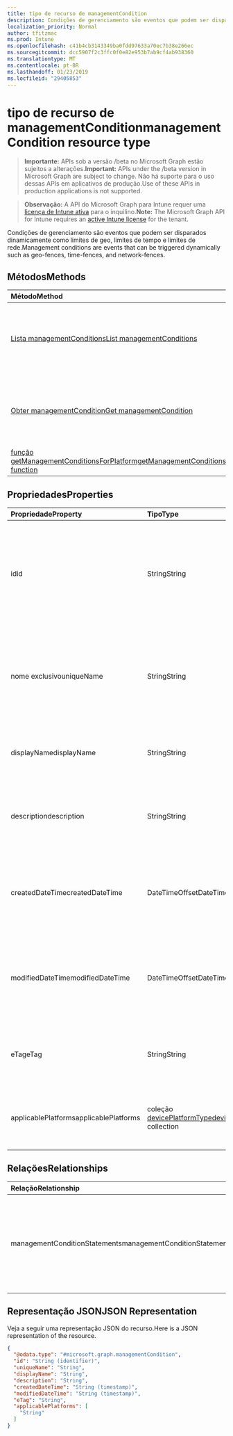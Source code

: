 ```yaml
---
title: tipo de recurso de managementCondition
description: Condições de gerenciamento são eventos que podem ser disparados dinamicamente como limites de geo, limites de tempo e limites de rede.
localization_priority: Normal
author: tfitzmac
ms.prod: Intune
ms.openlocfilehash: c41b4cb3143349ba0fdd97633a70ec7b38e266ec
ms.sourcegitcommit: dcc5907f2c3ffc0f0e82e953b7ab9cf4ab938360
ms.translationtype: MT
ms.contentlocale: pt-BR
ms.lasthandoff: 01/23/2019
ms.locfileid: "29405853"
---
```

# <a name="managementcondition-resource-type"></a><span data-ttu-id="5d8a3-103">tipo de recurso de managementCondition</span><span class="sxs-lookup"><span data-stu-id="5d8a3-103">managementCondition resource type</span></span>

> <span data-ttu-id="5d8a3-104">**Importante:** APIs sob a versão /beta no Microsoft Graph estão sujeitos a alterações.</span><span class="sxs-lookup"><span data-stu-id="5d8a3-104">**Important:** APIs under the /beta version in Microsoft Graph are subject to change.</span></span> <span data-ttu-id="5d8a3-105">Não há suporte para o uso dessas APIs em aplicativos de produção.</span><span class="sxs-lookup"><span data-stu-id="5d8a3-105">Use of these APIs in production applications is not supported.</span></span>

> <span data-ttu-id="5d8a3-106">**Observação:** A API do Microsoft Graph para Intune requer uma [licença de Intune ativa](https://go.microsoft.com/fwlink/?linkid=839381) para o inquilino.</span><span class="sxs-lookup"><span data-stu-id="5d8a3-106">**Note:** The Microsoft Graph API for Intune requires an [active Intune license](https://go.microsoft.com/fwlink/?linkid=839381) for the tenant.</span></span>

<span data-ttu-id="5d8a3-107">Condições de gerenciamento são eventos que podem ser disparados dinamicamente como limites de geo, limites de tempo e limites de rede.</span><span class="sxs-lookup"><span data-stu-id="5d8a3-107">Management conditions are events that can be triggered dynamically such as geo-fences, time-fences, and network-fences.</span></span>

## <a name="methods"></a><span data-ttu-id="5d8a3-108">Métodos</span><span class="sxs-lookup"><span data-stu-id="5d8a3-108">Methods</span></span>
|<span data-ttu-id="5d8a3-109">Método</span><span class="sxs-lookup"><span data-stu-id="5d8a3-109">Method</span></span>|<span data-ttu-id="5d8a3-110">Tipo de retorno</span><span class="sxs-lookup"><span data-stu-id="5d8a3-110">Return Type</span></span>|<span data-ttu-id="5d8a3-111">Descrição</span><span class="sxs-lookup"><span data-stu-id="5d8a3-111">Description</span></span>|
|:---|:---|:---|
|[<span data-ttu-id="5d8a3-112">Lista managementConditions</span><span class="sxs-lookup"><span data-stu-id="5d8a3-112">List managementConditions</span></span>](../api/intune-fencing-managementcondition-list.md)|<span data-ttu-id="5d8a3-113">coleção [managementCondition](../resources/intune-fencing-managementcondition.md)</span><span class="sxs-lookup"><span data-stu-id="5d8a3-113">[managementCondition](../resources/intune-fencing-managementcondition.md) collection</span></span>|<span data-ttu-id="5d8a3-114">Lista as propriedades e os relacionamentos dos objetos [managementCondition](../resources/intune-fencing-managementcondition.md) .</span><span class="sxs-lookup"><span data-stu-id="5d8a3-114">List properties and relationships of the [managementCondition](../resources/intune-fencing-managementcondition.md) objects.</span></span>|
|[<span data-ttu-id="5d8a3-115">Obter managementCondition</span><span class="sxs-lookup"><span data-stu-id="5d8a3-115">Get managementCondition</span></span>](../api/intune-fencing-managementcondition-get.md)|[<span data-ttu-id="5d8a3-116">managementCondition</span><span class="sxs-lookup"><span data-stu-id="5d8a3-116">managementCondition</span></span>](../resources/intune-fencing-managementcondition.md)|<span data-ttu-id="5d8a3-117">Leia as propriedades e os relacionamentos do objeto [managementCondition](../resources/intune-fencing-managementcondition.md) .</span><span class="sxs-lookup"><span data-stu-id="5d8a3-117">Read properties and relationships of the [managementCondition](../resources/intune-fencing-managementcondition.md) object.</span></span>|
|[<span data-ttu-id="5d8a3-118">função getManagementConditionsForPlatform</span><span class="sxs-lookup"><span data-stu-id="5d8a3-118">getManagementConditionsForPlatform function</span></span>](../api/intune-fencing-managementcondition-getmanagementconditionsforplatform.md)|<span data-ttu-id="5d8a3-119">coleção [managementCondition](../resources/intune-fencing-managementcondition.md)</span><span class="sxs-lookup"><span data-stu-id="5d8a3-119">[managementCondition](../resources/intune-fencing-managementcondition.md) collection</span></span>|<span data-ttu-id="5d8a3-120">Ainda não documentado</span><span class="sxs-lookup"><span data-stu-id="5d8a3-120">Not yet documented</span></span>|

## <a name="properties"></a><span data-ttu-id="5d8a3-121">Propriedades</span><span class="sxs-lookup"><span data-stu-id="5d8a3-121">Properties</span></span>
|<span data-ttu-id="5d8a3-122">Propriedade</span><span class="sxs-lookup"><span data-stu-id="5d8a3-122">Property</span></span>|<span data-ttu-id="5d8a3-123">Tipo</span><span class="sxs-lookup"><span data-stu-id="5d8a3-123">Type</span></span>|<span data-ttu-id="5d8a3-124">Descrição</span><span class="sxs-lookup"><span data-stu-id="5d8a3-124">Description</span></span>|
|:---|:---|:---|
|<span data-ttu-id="5d8a3-125">id</span><span class="sxs-lookup"><span data-stu-id="5d8a3-125">id</span></span>|<span data-ttu-id="5d8a3-126">String</span><span class="sxs-lookup"><span data-stu-id="5d8a3-126">String</span></span>|<span data-ttu-id="5d8a3-127">Identificador exclusivo para a condição de gerenciamento.</span><span class="sxs-lookup"><span data-stu-id="5d8a3-127">Unique identifier for the management condition.</span></span> <span data-ttu-id="5d8a3-128">Valor atribuído quando criado gerado pelo sistema.</span><span class="sxs-lookup"><span data-stu-id="5d8a3-128">System generated value assigned when created.</span></span>|
|<span data-ttu-id="5d8a3-129">nome exclusivo</span><span class="sxs-lookup"><span data-stu-id="5d8a3-129">uniqueName</span></span>|<span data-ttu-id="5d8a3-130">String</span><span class="sxs-lookup"><span data-stu-id="5d8a3-130">String</span></span>|<span data-ttu-id="5d8a3-131">Nome exclusivo para a condição de gerenciamento.</span><span class="sxs-lookup"><span data-stu-id="5d8a3-131">Unique name for the management condition.</span></span> <span data-ttu-id="5d8a3-132">Usadas nas expressões de condição de gerenciamento.</span><span class="sxs-lookup"><span data-stu-id="5d8a3-132">Used in management condition expressions.</span></span>|
|<span data-ttu-id="5d8a3-133">displayName</span><span class="sxs-lookup"><span data-stu-id="5d8a3-133">displayName</span></span>|<span data-ttu-id="5d8a3-134">String</span><span class="sxs-lookup"><span data-stu-id="5d8a3-134">String</span></span>|<span data-ttu-id="5d8a3-135">O nome definido admin da condição de gerenciamento.</span><span class="sxs-lookup"><span data-stu-id="5d8a3-135">The admin defined name of the management condition.</span></span>|
|<span data-ttu-id="5d8a3-136">description</span><span class="sxs-lookup"><span data-stu-id="5d8a3-136">description</span></span>|<span data-ttu-id="5d8a3-137">String</span><span class="sxs-lookup"><span data-stu-id="5d8a3-137">String</span></span>|<span data-ttu-id="5d8a3-138">O administrador definidos descrição da condição de gerenciamento.</span><span class="sxs-lookup"><span data-stu-id="5d8a3-138">The admin defined description of the management condition.</span></span>|
|<span data-ttu-id="5d8a3-139">createdDateTime</span><span class="sxs-lookup"><span data-stu-id="5d8a3-139">createdDateTime</span></span>|<span data-ttu-id="5d8a3-140">DateTimeOffset</span><span class="sxs-lookup"><span data-stu-id="5d8a3-140">DateTimeOffset</span></span>|<span data-ttu-id="5d8a3-141">A hora em que a condição de gerenciamento foi criada.</span><span class="sxs-lookup"><span data-stu-id="5d8a3-141">The time the management condition was created.</span></span> <span data-ttu-id="5d8a3-142">Lado de serviço gerado.</span><span class="sxs-lookup"><span data-stu-id="5d8a3-142">Generated service side.</span></span>|
|<span data-ttu-id="5d8a3-143">modifiedDateTime</span><span class="sxs-lookup"><span data-stu-id="5d8a3-143">modifiedDateTime</span></span>|<span data-ttu-id="5d8a3-144">DateTimeOffset</span><span class="sxs-lookup"><span data-stu-id="5d8a3-144">DateTimeOffset</span></span>|<span data-ttu-id="5d8a3-145">A hora que da última modificação a condição de gerenciamento.</span><span class="sxs-lookup"><span data-stu-id="5d8a3-145">The time the management condition was last modified.</span></span> <span data-ttu-id="5d8a3-146">Lado de serviços atualizado.</span><span class="sxs-lookup"><span data-stu-id="5d8a3-146">Updated service side.</span></span>|
|<span data-ttu-id="5d8a3-147">eTag</span><span class="sxs-lookup"><span data-stu-id="5d8a3-147">eTag</span></span>|<span data-ttu-id="5d8a3-148">String</span><span class="sxs-lookup"><span data-stu-id="5d8a3-148">String</span></span>|<span data-ttu-id="5d8a3-149">ETag da condição de gerenciamento.</span><span class="sxs-lookup"><span data-stu-id="5d8a3-149">ETag of the management condition.</span></span> <span data-ttu-id="5d8a3-150">Lado de serviços atualizado.</span><span class="sxs-lookup"><span data-stu-id="5d8a3-150">Updated service side.</span></span>|
|<span data-ttu-id="5d8a3-151">applicablePlatforms</span><span class="sxs-lookup"><span data-stu-id="5d8a3-151">applicablePlatforms</span></span>|<span data-ttu-id="5d8a3-152">coleção [devicePlatformType](../resources/intune-shared-deviceplatformtype.md)</span><span class="sxs-lookup"><span data-stu-id="5d8a3-152">[devicePlatformType](../resources/intune-shared-deviceplatformtype.md) collection</span></span>|<span data-ttu-id="5d8a3-153">As plataformas aplicáveis para essa condição de gerenciamento.</span><span class="sxs-lookup"><span data-stu-id="5d8a3-153">The applicable platforms for this management condition.</span></span>|

## <a name="relationships"></a><span data-ttu-id="5d8a3-154">Relações</span><span class="sxs-lookup"><span data-stu-id="5d8a3-154">Relationships</span></span>
|<span data-ttu-id="5d8a3-155">Relação</span><span class="sxs-lookup"><span data-stu-id="5d8a3-155">Relationship</span></span>|<span data-ttu-id="5d8a3-156">Tipo</span><span class="sxs-lookup"><span data-stu-id="5d8a3-156">Type</span></span>|<span data-ttu-id="5d8a3-157">Descrição</span><span class="sxs-lookup"><span data-stu-id="5d8a3-157">Description</span></span>|
|:---|:---|:---|
|<span data-ttu-id="5d8a3-158">managementConditionStatements</span><span class="sxs-lookup"><span data-stu-id="5d8a3-158">managementConditionStatements</span></span>|<span data-ttu-id="5d8a3-159">coleção [managementConditionStatement](../resources/intune-fencing-managementconditionstatement.md)</span><span class="sxs-lookup"><span data-stu-id="5d8a3-159">[managementConditionStatement](../resources/intune-fencing-managementconditionstatement.md) collection</span></span>|<span data-ttu-id="5d8a3-160">As instruções de condição de gerenciamento associadas à condição de gerenciamento.</span><span class="sxs-lookup"><span data-stu-id="5d8a3-160">The management condition statements associated to the management condition.</span></span>|

## <a name="json-representation"></a><span data-ttu-id="5d8a3-161">Representação JSON</span><span class="sxs-lookup"><span data-stu-id="5d8a3-161">JSON Representation</span></span>
<span data-ttu-id="5d8a3-162">Veja a seguir uma representação JSON do recurso.</span><span class="sxs-lookup"><span data-stu-id="5d8a3-162">Here is a JSON representation of the resource.</span></span>
<!-- {
  "blockType": "resource",
  "keyProperty": "id",
  "@odata.type": "microsoft.graph.managementCondition"
}
-->
``` json
{
  "@odata.type": "#microsoft.graph.managementCondition",
  "id": "String (identifier)",
  "uniqueName": "String",
  "displayName": "String",
  "description": "String",
  "createdDateTime": "String (timestamp)",
  "modifiedDateTime": "String (timestamp)",
  "eTag": "String",
  "applicablePlatforms": [
    "String"
  ]
}
```




